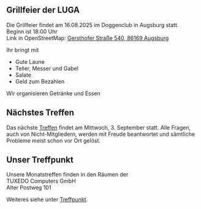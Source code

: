 ## Grillfeier der LUGA
Die Grillfeier findet am 16.08.2025 im Doggenclub in Augsburg statt.  
Beginn ist 18:00 Uhr  
Link in OpenStreetMap: [Gersthofer Straße 540, 86169 Augsburg](https://www.openstreetmap.org/way/558620910)

Ihr bringt mit
* Gute Laune
* Teller, Messer und Gabel
* Salate
* Geld zum Bezahlen

Wir organisieren Getränke und Essen

## Nächstes Treffen
Das nächste [Treffen](/Treffen/Termine/09_2025/) findet am Mittwoch, 3. September statt.
Alle Fragen, auch von Nicht-Mitgliedern, werden mit Freude beantwortet
und sämtliche Probleme meist schon vor Ort gelöst.

## Unser Treffpunkt

Unsere Monatstreffen finden in den Räumen der  
TUXEDO Computers GmbH  
Alter Postweg 101  

Weiteres siehe unter [Treffpunkt](/Treffen/Treffpunkt/).
